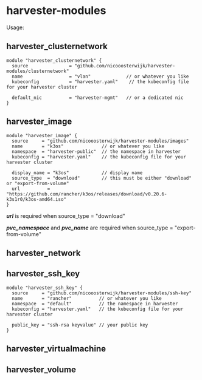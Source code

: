 # harvester-modules

Usage:

## harvester_clusternetwork
```
module "harvester_clusternetwork" {
  source               = "github.com/nicooosterwijk/harvester-modules/clusternetwork"
  name                 = "vlan"             // or whatever you like
  kubeconfig           = "harvester.yaml"    // the kubeconfig file for your harvester cluster

  default_nic          = "harvester-mgmt"   // or a dedicated nic
}
```
## harvester_image
```
module "harvester_image" {
  source     = "github.com/nicooosterwijk/harvester-modules/images"
  name       = "k3os"              // or whatever you like
  namespace  = "harvester-public"  // the namespace in harvester
  kubeconfig = "harvester.yaml"    // the kubeconfig file for your harvester cluster

  display_name = "k3os"            // display name
  source_type  = "download"        // this must be either "download" or "export-from-volume"
  url          = "https://github.com/rancher/k3os/releases/download/v0.20.6-k3s1r0/k3os-amd64.iso"
}
```
***url*** is required when source_type = "download"

***pvc_namespace*** and ***pvc_name*** are required when source_type = "export-from-volume"

## harvester_network
## harvester_ssh_key
```
module "harvester_ssh_key" {
  source     = "github.com/nicooosterwijk/harvester-modules/ssh-key"
  name       = "rancher"          // or whatever you like
  namespace  = "default"          // the namespace in harvester
  kubeconfig = "harvester.yaml"   // the kubeconfig file for your harvester cluster

  public_key = "ssh-rsa keyvalue" // your public key
}
```
## harvester_virtualmachine
## harvester_volume
